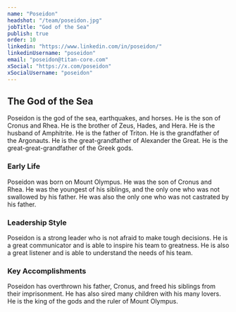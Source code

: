 ```yaml
---
name: "Poseidon"
headshot: "/team/poseidon.jpg"
jobTitle: "God of the Sea"
publish: true
order: 10
linkedin: "https://www.linkedin.com/in/poseidon/"
linkedinUsername: "poseidon"
email: "poseidon@titan-core.com"
xSocial: "https://x.com/poseidon"
xSocialUsername: "poseidon"
---
```


## The God of the Sea
Poseidon is the god of the sea, earthquakes, and horses. He is the son of Cronus and Rhea. He is the brother of Zeus, Hades, and Hera. He is the husband of Amphitrite. He is the father of Triton. He is the grandfather of the Argonauts. He is the great-grandfather of Alexander the Great. He is the great-great-grandfather of the Greek gods.

### Early Life

Poseidon was born on Mount Olympus. He was the son of Cronus and Rhea. He was the youngest of his siblings, and the only one who was not swallowed by his father. He was also the only one who was not castrated by his father.

### Leadership Style

Poseidon is a strong leader who is not afraid to make tough decisions. He is a great communicator and is able to inspire his team to greatness. He is also a great listener and is able to understand the needs of his team.

### Key Accomplishments

Poseidon has overthrown his father, Cronus, and freed his siblings from their imprisonment. He has also sired many children with his many lovers. He is the king of the gods and the ruler of Mount Olympus.
